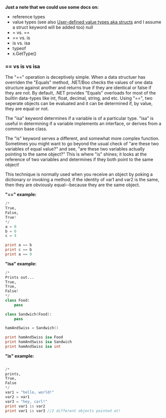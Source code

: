 **Just a note that we could use some docs on:**

* reference types
* value types (see also [User-defined value types aka structs](Structs) and I assume a struct keyword will be added too)
null
* = vs. ==
* == vs. is
* is vs. isa
* typeof
* x.GetType()

###  == vs is vs isa

The "==" operation is deceptively simple. When a data structuer has overriden the "Equals" method, .NET/Boo checks the values of one data structure against another and returns true if they are identical or false if they are not. By default, .NET provides "Equals" overloads for most of the builtin data-types like int, float, decimal, string, and etc. Using "==", two seperate objects can be evaluated and it can be determined if, by value, they are equal or not.

The "isa" keyword determines if a variable is of a particular type. "isa" is useful in determining if a variable implements an interface, or derives from a common base class.

The "is" keyword serves a different, and somewhat more complex function. Sometimes you might want to go beyond the usual check of "are these two variables of equal value?" and see, "are these two variables actually pointing to the same object?" This is where "is" shines; it looks at the reference of two variables and determines if they both point to the same object!

This technique is normally used when you receive an object by poking a dictionary or invoking a method; if the identity of var1 and var2 is the same, then they are obviously equal--because they are the same object.

**"==" example:**

```boo
/*
True,
False,
True!
*/
a = 0
b = 0
c = 4
 
print a == b
print c == b
print a == 0
```

**"isa" example:**
```boo
/*
Prints out...
True,
True,
False!
*/
class Food:
    pass
 
class Sandwich(Food):
    pass
 
hamAndSwiss = Sandwich()
 
print hamAndSwiss isa Food
print hamAndSwiss isa Sandwich
print hamAndSwiss isa int
```

**"is" example:**
```boo

/*
prints,
True,
False
*/
var1 = "hello, world!"
var2 = var1
var3 = "hey, carl!"
print var1 is var2
print var1 is var3 //2 different objects pointed at!
```

